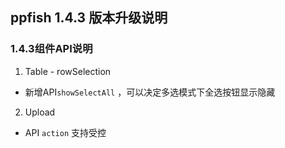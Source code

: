 ## ppfish 1.4.3 版本升级说明

### 1.4.3组件API说明
1. Table - rowSelection
 - 新增API`showSelectAll` ，可以决定多选模式下全选按钮显示隐藏
2. Upload
 - API `action` 支持受控
